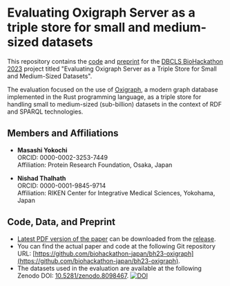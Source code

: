 # Evaluating Oxigraph Server as a triple store for small and medium-sized datasets

This repository contains the [code](./code/README.md) and [preprint](./paper/paper.md) for the [DBCLS BioHackathon 2023](https://2023.biohackathon.org) project titled "Evaluating Oxigraph Server as a Triple Store for Small and Medium-Sized Datasets".

The evaluation focused on the use of [Oxigraph](https://oxigraph.org), a modern graph database implemented in the Rust programming language, as a triple store for handling small to medium-sized (sub-billion) datasets in the context of RDF and SPARQL technologies.

## Members and Affiliations

- **Masashi Yokochi**  
  ORCID: 0000-0002-3253-7449  
  Affiliation: Protein Research Foundation, Osaka, Japan

- **Nishad Thalhath**  
  ORCID: 0000-0001-9845-9714  
  Affiliation: RIKEN Center for Integrative Medical Sciences, Yokohama, Japan

## Code, Data, and Preprint

- [Latest PDF version of the paper](https://github.com/biohackathon-japan/bh23-oxigraph/releases/latest/download/paper.pdf) can be downloaded from the [release](https://github.com/biohackathon-japan/bh23-oxigraph/releases/latest).
- You can find the actual paper and code at the following Git repository URL: [https://github.com/biohackathon-japan/bh23-oxigraph](https://github.com/biohackathon-japan/bh23-oxigraph).
- The datasets used in the evaluation are available at the following Zenodo DOI: [10.5281/zenodo.8098467](https://doi.org/10.5281/zenodo.8098467). [![DOI](https://zenodo.org/badge/DOI/10.5281/zenodo.8098467.svg)](https://doi.org/10.5281/zenodo.8098467)